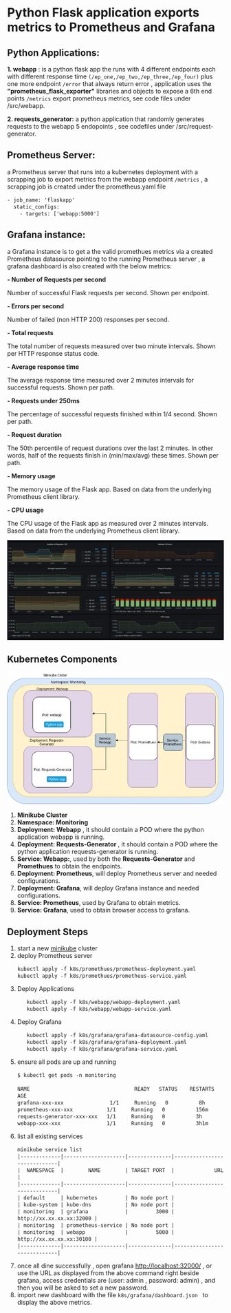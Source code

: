# Python Flask application exports metrics to Prometheus and Grafana

## **Python Applications:**

 **1. webapp** : is a python flask app the runs with 4 different endpoints each with different response time `(/ep_one,/ep_two,/ep_three,/ep_four)` plus one more endpoint `/error` that always return error , application uses the **"prometheus_flask_exporter"** libraries and objects to expose a 6th end points `/metrics` export prometheus metrics, see code files under /src/webapp.
 
 **2. requests_generator:** a python application that randomly generates requests to the webapp 5 endopoints , see codefiles under /src/request-generator.

 
## **Prometheus Server:**

a Prometheus server that runs into a kubernetes deployment with a scrapping job to export metrics from the webapp endpoint `/metrics` , a scrapping job is created under the prometheus.yaml file 

    - job_name: 'flaskapp'
      static_configs:
        - targets: ['webapp:5000'] 
 
## **Grafana instance:**

a Grafana instance is to get a the valid promethues metrics via a created Prometheus datasource pointing to the running Prometheus server , a grafana dashboard is also created with the below metrics:

 **- Number of Requests per second**

Number of successful Flask requests per second. Shown per endpoint.

 **- Errors per second**

Number of failed (non HTTP 200) responses per second.

 **- Total requests**

The total number of requests measured over two minute intervals. Shown per HTTP response status code.

 **- Average response time**

The average response time measured over 2 minutes intervals for successful requests. Shown per path.

 **- Requests under 250ms**

The percentage of successful requests finished within 1/4 second. Shown per path.

 **- Request duration**

The 50th percentile of request durations over the last 2 minutes. In other words, half of the requests finish in (min/max/avg) these times. Shown per path.

 **- Memory usage**

The memory usage of the Flask app. Based on data from the underlying Prometheus client library.

 **- CPU usage**

The CPU usage of the Flask app as measured over 2 minutes intervals. Based on data from the underlying Prometheus client library.

![grafana](https://github.com/OElGebaly/webservice_promethues_exporter/blob/master/k8s/grafana/grafana.png)


## Kubernetes Components
![enter image description here](https://github.com/OElGebaly/webservice_promethues_exporter/blob/master/K8s_Diagram.jpg)

1. **Minikube Cluster**
2. **Namespace: Monitoring**
3. **Deployment: Webapp** , it should contain a POD where the python application webapp is running. 
4. **Deployment: Requests-Generator** , it should contain a POD where the python application requests-generator is running.
5. **Service: Webapp:**, used by both the **Requests-Generator** and **Promethues** to obtain the endpoints.
6. **Deployment: Prometheus**, will deploy Prometheus server and needed configurations.
7. **Deployment: Grafana**, will deploy Grafana instance and needed configurations.
8. **Service: Prometheus**, used by Grafana to obtain metrics.
9. **Service: Grafana**, used to obtain browser access to grafana.

## Deployment Steps

 1. start a new [minikube](https://github.com/kubernetes/minikube) cluster 
 2. deploy Prometheus server
	```
	kubectl apply -f k8s/promethues/prometheus-deployment.yaml 
	kubectl apply -f k8s/promethues/prometheus-service.yaml
	```
 3. Deploy Applications
	 ```
		kubectl apply -f k8s/webapp/webapp-deployment.yaml 
		kubectl apply -f k8s/webapp/webapp-service.yaml
	```
 4. Deploy Grafana
	 ```
		kubectl apply -f k8s/grafana/grafana-datasource-config.yaml 
		kubectl apply -f k8s/grafana/grafana-deployment.yaml
		kubectl apply -f k8s/grafana/grafana-service.yaml
	```
 5. ensure all pods are up and running
	 ```
	 $ kubectl get pods -n monitoring
	 
	NAME                                  READY   STATUS    RESTARTS   AGE
	grafana-xxx-xxx               1/1     Running   0          8h
	prometheus-xxx-xxx           1/1     Running   0          156m
	requests-generator-xxx-xxx   1/1     Running   0          3h
	webapp-xxx-xxx               1/1     Running   0          3h1m
	```
 6. list all existing services
	 ```
	 minikube service list
	|-------------|--------------------|--------------|-----------------------------|
	|  NAMESPACE  |        NAME        | TARGET PORT  |             URL             |
	|-------------|--------------------|--------------|-----------------------------|
	| default     | kubernetes         | No node port |
	| kube-system | kube-dns           | No node port |
	| monitoring  | grafana            |         3000 | http://xx.xx.xx.xx:32000 |
	| monitoring  | prometheus-service | No node port |
	| monitoring  | webapp             |         5000 | http://xx.xx.xx.xx:30100 |
	|-------------|--------------------|--------------|-----------------------------|
	```
 7. once all dine successfully , open grafana [http://localhost:32000/](http://localhost:32000/) , or use the URL as displayed from the above command right beside grafana, access credentials are (user: admin , password: admin) , and then you will be asked to set a new password.
 8. import new dashboard with the file `k8s/grafana/dashboard.json ` to display the above metrics.

